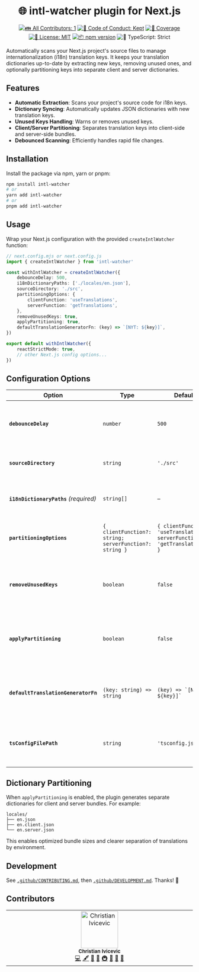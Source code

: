 <h1 align="center">🌐 intl-watcher plugin for Next.js </h1>

<p align="center">
	<!-- prettier-ignore-start -->
	<!-- ALL-CONTRIBUTORS-BADGE:START - Do not remove or modify this section -->
	<a href="#contributors" target="_blank"><img alt="👪 All Contributors: 1" src="https://img.shields.io/badge/%F0%9F%91%AA_all_contributors-1-21bb42.svg" /></a>
<!-- ALL-CONTRIBUTORS-BADGE:END -->
	<!-- prettier-ignore-end -->
	<a href="https://github.com/ChristianIvicevic/intl-watcher/blob/main/.github/CODE_OF_CONDUCT.md" target="_blank"><img alt="🤝 Code of Conduct: Kept" src="https://img.shields.io/badge/%F0%9F%A4%9D_code_of_conduct-kept-21bb42" /></a>
	<a href="https://codecov.io/gh/ChristianIvicevic/intl-watcher" target="_blank"><img alt="🧪 Coverage" src="https://img.shields.io/codecov/c/github/ChristianIvicevic/intl-watcher?label=%F0%9F%A7%AA%20coverage" /></a>
	<a href="https://github.com/ChristianIvicevic/intl-watcher/blob/main/LICENSE.md" target="_blank"><img alt="📝 License: MIT" src="https://img.shields.io/badge/%F0%9F%93%9D_license-MIT-21bb42.svg" /></a>
	<a href="http://npmjs.com/package/intl-watcher" target="_blank"><img alt="📦 npm version" src="https://img.shields.io/npm/v/intl-watcher?color=21bb42&label=%F0%9F%93%A6%20npm" /></a>
	<img alt="💪 TypeScript: Strict" src="https://img.shields.io/badge/%F0%9F%92%AA_typescript-strict-21bb42.svg" />
</p>


Automatically scans your Next.js project's source files to manage internationalization (i18n) translation keys.
It keeps your translation dictionaries up-to-date by extracting new keys, removing unused ones, and optionally partitioning keys into separate client and server dictionaries.

## Features

- **Automatic Extraction**: Scans your project's source code for i18n keys.
- **Dictionary Syncing**: Automatically updates JSON dictionaries with new translation keys.
- **Unused Keys Handling**: Warns or removes unused keys.
- **Client/Server Partitioning**: Separates translation keys into client-side and server-side bundles.
- **Debounced Scanning**: Efficiently handles rapid file changes.

## Installation

Install the package via npm, yarn or pnpm:
```bash
npm install intl-watcher
# or
yarn add intl-watcher
# or
pnpm add intl-watcher
```

## Usage

Wrap your Next.js configuration with the provided `createIntlWatcher` function:

```ts
// next.config.mjs or next.config.js
import { createIntlWatcher } from 'intl-watcher'

const withIntlWatcher = createIntlWatcher({
	debounceDelay: 500,
	i18nDictionaryPaths: ['./locales/en.json'],
	sourceDirectory: './src',
	partitioningOptions: {
		clientFunction: 'useTranslations',
		serverFunction: 'getTranslations',
	},
	removeUnusedKeys: true,
	applyPartitioning: true,
	defaultTranslationGeneratorFn: (key) => `[NYT: ${key}]`,
})

export default withIntlWatcher({
	reactStrictMode: true,
	// other Next.js config options...
})
```

## Configuration Options

| Option                                | Type                                                      | Default                                                                   | Description                                                                                       |
| ------------------------------------- | --------------------------------------------------------- | ------------------------------------------------------------------------- | ------------------------------------------------------------------------------------------------- |
| **`debounceDelay`**                   | `number`                                                  | `500`                                                                     | Delay (ms) for debouncing scans after file changes.                                               |
| **`sourceDirectory`**                 | `string`                                                  | `'./src'`                                                                 | Directory to scan for translation keys.                                                           |
| **`i18nDictionaryPaths`** *(required)*| `string[]`                                                | –                                                                         | Paths to JSON dictionary files to manage.                                                         |
| **`partitioningOptions`**             | `{ clientFunction?: string; serverFunction?: string }`    | `{ clientFunction: 'useTranslations', serverFunction: 'getTranslations' }`| Identifiers to distinguish client/server translation functions.                                   |
| **`removeUnusedKeys`**                | `boolean`                                                 | `false`                                                                   | Removes unused translation keys if `true`; otherwise, logs a warning.                             |
| **`applyPartitioning`**               | `boolean`                                                 | `false`                                                                   | Enables splitting of translation keys into separate client/server dictionaries.                   |
| **`defaultTranslationGeneratorFn`**   | `(key: string) => string`                                 | ``(key) => `[NYT: ${key}]` ``                                             | Function to generate default values for new translation keys.                                     |
| **`tsConfigFilePath`**                | `string`                                                  | `'tsconfig.json'`                                                         | Path to the tsconfig file to resolve file scanning criteria.                                      |

## Dictionary Partitioning

When `applyPartitioning` is enabled, the plugin generates separate dictionaries for client and server bundles.
For example:

```
locales/
├── en.json
├── en.client.json
└── en.server.json
```

This enables optimized bundle sizes and clearer separation of translations by environment.

## Development

See [`.github/CONTRIBUTING.md`](./.github/CONTRIBUTING.md), then [`.github/DEVELOPMENT.md`](./.github/DEVELOPMENT.md).
Thanks! 💖

## Contributors

<!-- spellchecker: disable -->
<!-- ALL-CONTRIBUTORS-LIST:START - Do not remove or modify this section -->
<!-- prettier-ignore-start -->
<!-- markdownlint-disable -->
<table>
  <tbody>
    <tr>
      <td align="center" valign="top" width="14.28%"><img src="https://avatars.githubusercontent.com/u/45569997?v=4?s=100" width="100px;" alt="Christian Ivicevic"/><br /><sub><b>Christian Ivicevic</b></sub><br /><a href="https://github.com/ChristianIvicevic/intl-watcher/commits?author=ChristianIvicevic" title="Code">💻</a> <a href="#content-ChristianIvicevic" title="Content">🖋</a> <a href="https://github.com/ChristianIvicevic/intl-watcher/commits?author=ChristianIvicevic" title="Documentation">📖</a> <a href="#ideas-ChristianIvicevic" title="Ideas, Planning, & Feedback">🤔</a> <a href="#infra-ChristianIvicevic" title="Infrastructure (Hosting, Build-Tools, etc)">🚇</a> <a href="#maintenance-ChristianIvicevic" title="Maintenance">🚧</a> <a href="#projectManagement-ChristianIvicevic" title="Project Management">📆</a> <a href="#tool-ChristianIvicevic" title="Tools">🔧</a></td>
    </tr>
  </tbody>
</table>

<!-- markdownlint-restore -->
<!-- prettier-ignore-end -->

<!-- ALL-CONTRIBUTORS-LIST:END -->
<!-- spellchecker: enable -->

